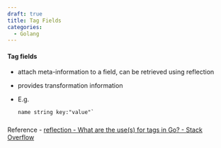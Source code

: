 ```yaml
---
draft: true
title: Tag Fields
categories:
  - Golang
---
```

#### Tag fields

- attach meta-information to a field, can be retrieved using reflection

- provides transformation information

- E.g.
  
  ```
  name string key:"value"`
  ```

##### 

Reference - [reflection - What are the use(s) for tags in Go? - Stack Overflow](https://stackoverflow.com/questions/10858787/what-are-the-uses-for-tags-in-go/30889373#30889373)
